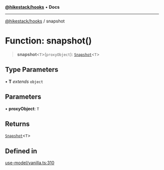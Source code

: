 [**@hikestack/hooks**](/official/reference/hooks/index.md) • **Docs**

***

[@hikestack/hooks](/official/reference/hooks/globals.md) / snapshot

# Function: snapshot()

> **snapshot**\<`T`\>(`proxyObject`): [`Snapshot`](/official/reference/hooks/type-aliases/Snapshot.md)\<`T`\>

## Type Parameters

• **T** *extends* `object`

## Parameters

• **proxyObject**: `T`

## Returns

[`Snapshot`](/official/reference/hooks/type-aliases/Snapshot.md)\<`T`\>

## Defined in

[use-model/vanilla.ts:310](https://github.com/hikestack/hike/blob/5b5a0ebd12d6185b553ab0b289e36e1190d78992/packages/hooks/src/use-model/vanilla.ts#L310)
